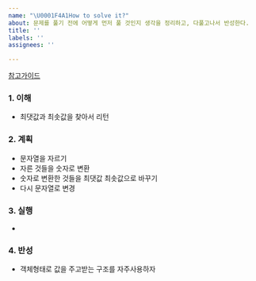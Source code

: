 ```yaml
---
name: "\U0001F4A1How to solve it?"
about: 문제를 풀기 전에 어떻게 먼저 풀 것인지 생각을 정리하고, 다풀고나서 반성한다.
title: ''
labels: ''
assignees: ''

---
```


[참고가이드](https://megaptera.notion.site/6-5f9b4105eb0748fd8f8baa631d92d6ea)

### 1. 이해
- 최댓값과 최솟값을 찾아서 리턴

### 2. 계획
- 문자열을 자르기
- 자른 것들을 숫자로 변환
- 숫자로 변환한 것들을 최댓값 최솟값으로 바꾸기
- 다시 문자열로 변경

### 3. 실행
- 

### 4. 반성
- 객체형태로 값을 주고받는 구조를 자주사용하자
